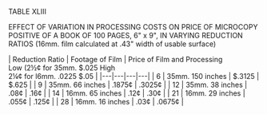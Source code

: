 TABLE XLIII 

EFFECT OF VARIATION IN PROCESSING COSTS ON PRICE OF MICROCOPY POSITIVE 
OF A BOOK OF 100 PAGES, 6" x 9", IN VARYING REDUCTION RATIOS 
(16mm. film calculated at .43" width of usable surface) 

| Reduction Ratio | Footage of Film | Price of Film and Processing<br/>Low (2½¢ for 35mm. $.025 High<br/>2¼¢ for l6mm. .0225 $.05 | 
|---|---|---|---|
| 6 | 35mm. 150 inches | $.3125 | $.625 |
| 9 | 35mm. 66 inches | .1875¢ | .3025¢ |
| 12 | 35mm. 38 inches | .08¢ | .16¢ |
| 14 | 16mm. 65 inches | .12¢ | .30¢ |
| 21 | 16mm. 29 inches | .055¢ | .125¢ |
| 28 | 16mm. 16 inches | .03¢ | .0675¢ |
